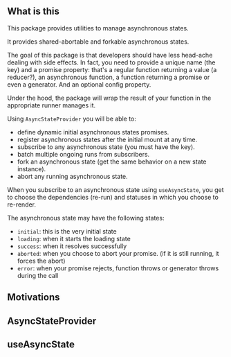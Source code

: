 ## What is this
This package provides utilities to manage asynchronous states.

It provides shared-abortable and forkable asynchronous states.

The goal of this package is that developers should have less head-ache dealing with side effects.
In fact, you need to provide a unique name (the key) and a promise property:
that's a regular function returning a value (a reducer?), an asynchronous function, a function returning a promise
or even a generator. And an optional config property.

Under the hood, the package will wrap the result of your function in the appropriate runner manages it.

Using `AsyncStateProvider` you will be able to:

- define dynamic initial asynchronous states promises.
- register asynchronous states after the initial mount at any time.
- subscribe to any asynchronous state (you must have the key).
- batch multiple ongoing runs from subscribers.
- fork an asynchronous state (get the same behavior on a new state instance).
- abort any running asynchronous state.

When you subscribe to an asynchronous state using `useAsyncState`, you get to choose the dependencies (re-run)
and statuses in which you choose to re-render.

The asynchronous state may have the following states:

- `initial`: this is the very initial state
- `loading`: when it starts the loading state
- `success`: when it resolves successfully
- `aborted`: when you choose to abort your promise. (if it is still running, it forces the abort)
- `error`: when your promise rejects, function throws or generator throws during the call


## Motivations

## AsyncStateProvider

## useAsyncState

